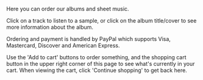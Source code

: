 
Here you can order our albums and sheet music.

Click on a track to listen to a sample, or click on the album title/cover to see more information about the album.

Ordering and payment is handled by PayPal which supports Visa, Mastercard, Discover and American Express.

Use the 'Add to cart' buttons to order something, and the shopping cart button in the upper right corner of this page to see what's currently in your cart. When viewing the cart, click 'Continue shopping' to get back here.
